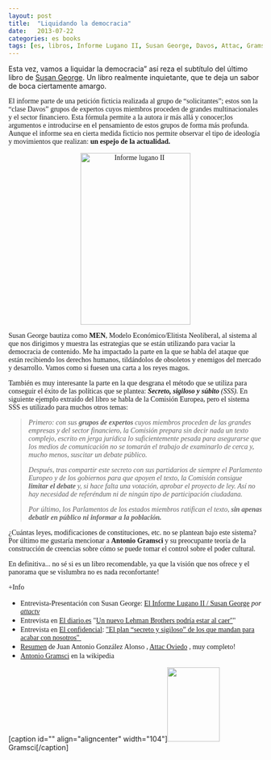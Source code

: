 ```yaml
---
layout: post
title:  "Liquidando la democracia"
date:   2013-07-22
categories: es books
tags: [es, libros, Informe Lugano II, Susan George, Davos, Attac, Gramsci]
---
```

Esta vez, vamos a liquidar la democracia” así reza el subtítulo del último libro de <a title="Susan George" href="http://es.wikipedia.org/wiki/Susan_George" target="_blank">Susan George</a>. Un libro realmente inquietante, que te deja un sabor de boca ciertamente amargo.


<span style="font-family:'Ubuntu Light';">El informe parte de una petición ficticia realizada al grupo de “solicitantes”; estos son la “clase Davos” grupos de expertos cuyos miembros proceden de grandes multinacionales y el sector financiero. Esta fórmula permite a la autora ir más allá y conocer;los argumentos e introducirse en el pensamiento de estos grupos de forma más profunda. Aunque el informe sea en cierta medida ficticio nos permite observar el tipo de ideología y movimientos que realizan:<strong> un espejo de la actualidad.</strong></span>
<p style="text-align:center;"><span style="font-family:'Ubuntu Light';"><a href="http://www.tni.org/es/users/susan-george"><img class="aligncenter  wp-image-1234" src="http://izaroblog.files.wordpress.com/2013/07/informe-lugano-ii.jpg?w=519" alt="Informe lugano II" width="218" height="340"></a></span><!--more--></p>
<p><span style="font-family:'Ubuntu Light';">Susan George bautiza como <b>MEN</b>, Modelo Económico/Elitista Neoliberal, al sistema al que nos dirigimos y muestra las estrategias que se están utilizando para vaciar la democracia de contenido. Me ha impactado la parte en la que se habla del ataque que están recibiendo los derechos humanos, tildándolos de obsoletos y enemigos del mercado y desarrollo. Vamos como si fuesen una carta a los reyes magos.</span></p>
<p><span style="font-family:'Ubuntu Light';">También es muy interesante la parte en la que desgrana el método que se utiliza para conseguir el éxito de las políticas que se plantea: <i><strong>Secreto, sigiloso y súbito</strong> </i><i>(SSS)</i>. En siguiente ejemplo extraído del libro&nbsp;se habla de la Comisión Europea, pero el sistema SSS es utilizado para muchos otros temas:</span></p>
<blockquote><p><span style="font-family:'Ubuntu Light';"><i>Primero: con sus <strong>grupos de expertos</strong> cuyos miembros proceden de las grandes empresas y del sector financiero, la Comisión prepara sin decir nada un texto complejo, escrito en jerga jurídica lo suficientemente pesada para asegurarse que los medios de comunicación no se tomarán el trabajo de examinarlo de cerca y, mucho menos, suscitar un debate público.</i></span></p>
<p><span style="font-family:'Ubuntu Light';"><i>Después, tras compartir este secreto con sus partidarios de siempre el Parlamento Europeo y de los gobiernos para que apoyen el texto, la Comisión consigue <strong>limitar el debate</strong> y, si hace falta una votación, aprobar el proyecto de ley. Así no hay necesidad de referéndum ni de ningún tipo de participación ciudadana.</i></span></p>
<p><span style="font-family:'Ubuntu Light';"><i>Por último, los Parlamentos de los estados miembros ratifican el texto, <strong>sin apenas debatir en público ni informar a la población.</strong></i></span></p></blockquote>
<p><span style="font-family:'Ubuntu Light';">¿Cuántas leyes, modificaciones de constituciones, etc. no se plantean bajo este sistema?<br>
</span><span style="font-family:'Ubuntu Light';">Por último me gustaría mencionar a <strong>Antonio Gramsci</strong> y su preocupante teoría de la construcción de creencias sobre cómo se puede tomar el control sobre el poder cultural.</span></p>
<p><span style="font-family:'Ubuntu Light';">En definitiva... no sé si es un libro recomendable, ya que la visión que nos ofrece y el panorama que se vislumbra no es nada reconfortante!</span></p>
<p><span style="font-family:'Ubuntu Light';">+Info</span></p>
<ul>
<li><span style="font-family:'Ubuntu Light';">Entrevista-Presentación con Susan George:&nbsp;<a href="http://www.dailymotion.com/video/xze1xa_el-informe-lugano-ii-susan-george_news" target="_blank">El Informe Lugano II / Susan George</a> <i>por <a href="http://www.dailymotion.com/attactv" target="_blank">attactv</a></i></span></li>
<li><span style="font-family:'Ubuntu Light';">Entrevista en </span><a title="ElDiario" href="http://www.eldiario.es/" target="_blank"><span style="font-family:'Ubuntu Light';">El diario.</span></a><span style="font-family:'Ubuntu Light';"><a title="ElDiario" href="http://www.eldiario.es/" target="_blank">es</a> "<a title="Lehman" href="http://www.eldiario.es/politica/Susan-George-Lehman-Brothers-podria_0_106390041.html" target="_blank">Un nuevo Lehman Brothers podría estar al caer"</a>"</span></li>
<li><span style="font-family:'Ubuntu Light';">Entrevista en </span><span style="font-family:'Ubuntu Light';"><a title="El Confidencial" href="http://www.elconfidencial.com/" target="_blank">El confidencial</a>: <a title="Etrevista confidencial" href="http://www.elconfidencial.com/alma-corazon-vida/2013/02/28/el-plan-ldquosecreto-y-sigilosordquo-de-los-que-mandan-para-acabar-con-nosotros-115843/" target="_blank">"El plan “secreto y sigiloso” de los que mandan para acabar con nosotros"&nbsp;</a></span></li>
<li><span style="font-family:'Ubuntu Light';"><a title="Resumen" href="http://attacoviedo.wordpress.com/2013/05/07/informe-lugano-ii/" target="_blank">Resumen</a> de Juan Antonio González Alonso , <a title="Attacoviedo" href="http://attacoviedo.wordpress.com/" target="_blank">Attac Oviedo</a> , muy completo!</span></li>
<li><span style="font-family:'Ubuntu Light';"><a title="Gramsci" href="http://es.wikipedia.org/wiki/Antonio_Gramsci" target="_blank">Antonio Gramsci</a>&nbsp;en la wikipedia</span></li>
</ul>
<p>[caption id="" align="aligncenter" width="104"]<a href="http://es.wikipedia.org/wiki/Antonio_Gramsci"><img src="http://upload.wikimedia.org/wikipedia/commons/e/e6/Gramsci.png" alt="" width="104" height="147"></a> Gramsci[/caption]</p>
